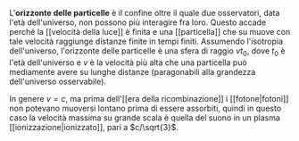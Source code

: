 L'**orizzonte delle particelle** è il confine oltre il quale due osservatori, data l'età dell'universo, non possono più interagire fra loro. Questo accade perché la [[velocità della luce]] è finita e una [[particella]] che su muove con tale velocità raggiunge distanze finite in tempi finiti. Assumendo l'isotropia dell'universo, l'orizzonte delle particelle è una sfera di raggio $vt_{0}$, dove $t_{0}$ è l'età dell'universo e $v$ è la velocità più alta che una particella può mediamente avere su lunghe distanze (paragonabili alla grandezza dell'universo osservabile).

In genere $v=c$, ma prima dell'[[era della ricombinazione]] i [[fotone|fotoni]] non potevano muoversi lontano prima di essere assorbiti, quindi in questo caso la velocità massima su grande scala è quella del suono in un plasma [[ionizzazione|ionizzato]], pari a $c/\sqrt{3}$.